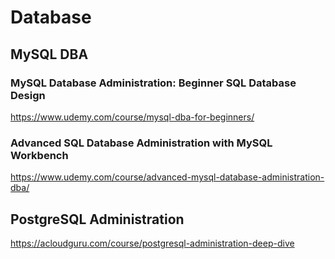 # Database

## MySQL DBA



### MySQL Database Administration: Beginner SQL Database Design

https://www.udemy.com/course/mysql-dba-for-beginners/



### Advanced SQL Database Administration with MySQL Workbench

https://www.udemy.com/course/advanced-mysql-database-administration-dba/



## PostgreSQL Administration

https://acloudguru.com/course/postgresql-administration-deep-dive

